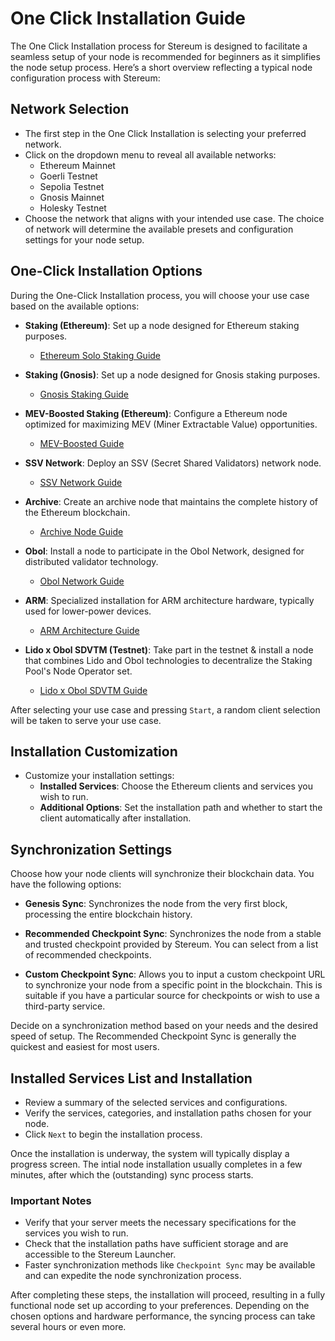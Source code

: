 # One Click Installation Guide

The One Click Installation process for Stereum is designed to facilitate a seamless setup of your node is recommended for beginners as it simplifies the node setup process. Here’s a short overview reflecting a typical node configuration process with Stereum:

## Network Selection

- The first step in the One Click Installation is selecting your preferred network.
- Click on the dropdown menu to reveal all available networks:
  - Ethereum Mainnet
  - Goerli Testnet
  - Sepolia Testnet
  - Gnosis Mainnet
  - Holesky Testnet
- Choose the network that aligns with your intended use case. The choice of network will determine the available presets and configuration settings for your node setup.
## One-Click Installation Options

During the One-Click Installation process, you will choose your use case based on the available options:

- **Staking (Ethereum)**: Set up a node designed for Ethereum staking purposes.
  - [Ethereum Solo Staking Guide](./02-installation/01-use-case-guides/01-staking/00-ethereum/01-ethereum-solo-staking.md)

- **Staking (Gnosis)**: Set up a node designed for Gnosis staking purposes. 
  - [Gnosis Staking Guide](./02-installation/01-use-case-guides/01-staking/01-gnosis/01-gnosis-staking.md)

- **MEV-Boosted Staking (Ethereum)**: Configure a Ethereum node optimized for maximizing MEV (Miner Extractable Value) opportunities.
  - [MEV-Boosted Guide](./02-installation/01-use-case-guides/01-staking/00-ethereum/03-ethereum-solo-staking-with-mev-boost.md)

- **SSV Network**: Deploy an SSV (Secret Shared Validators) network node.
  - [SSV Network Guide](./02-installation/03-node-operator/01-ssv-network/01-ssv-network-node-operator.md)

- **Archive**: Create an archive node that maintains the complete history of the Ethereum blockchain.
  - [Archive Node Guide](./02-installation/02-blockchain-data/01-installation-archive-node.md)

- **Obol**: Install a node to participate in the Obol Network, designed for distributed validator technology.
  - [Obol Network Guide](./02-installation/01-use-case-guides/03-node-operator/01-lido/01-lido-sdvtn-obol.md)

- **ARM**: Specialized installation for ARM architecture hardware, typically used for lower-power devices.
  - [ARM Architecture Guide](./02-installation/01-use-case-guides/01-staking/00-ethereum/02-ethereum-solo-staking-on-ARM.md)

- **Lido x Obol SDVTM (Testnet)**: Take part in the testnet & install a node that combines Lido and Obol technologies to decentralize the Staking Pool's Node Operator set. 
  - [Lido x Obol SDVTM Guide](./02-installation/03-node-operator/01-lido/01-lido-sdvtm-obol.md)


After selecting your use case and pressing `Start`, a random client selection will be taken to serve your use case.


## Installation Customization

- Customize your installation settings:
  - **Installed Services**: Choose the Ethereum clients and services you wish to run.
  - **Additional Options**: Set the installation path and whether to start the client automatically after installation.

## Synchronization Settings

Choose how your node clients will synchronize their blockchain data. You have the following options:

- **Genesis Sync**: Synchronizes the node from the very first block, processing the entire blockchain history.

- **Recommended Checkpoint Sync**: Synchronizes the node from a stable and trusted checkpoint provided by Stereum. You can select from a list of recommended checkpoints.

- **Custom Checkpoint Sync**: Allows you to input a custom checkpoint URL to synchronize your node from a specific point in the blockchain. This is suitable if you have a particular source for checkpoints or wish to use a third-party service.

Decide on a synchronization method based on your needs and the desired speed of setup. The Recommended Checkpoint Sync is generally the quickest and easiest for most users.

## Installed Services List and Installation

- Review a summary of the selected services and configurations.
- Verify the services, categories, and installation paths chosen for your node.
- Click `Next` to begin the installation process.

Once the installation is underway, the system will typically display a progress screen. The intial node installation usually completes in a few minutes, after which the (outstanding) sync process starts. 

### Important Notes

- Verify that your server meets the necessary specifications for the services you wish to run.
- Check that the installation paths have sufficient storage and are accessible to the Stereum Launcher.
- Faster synchronization methods like `Checkpoint Sync` may be available and can expedite the node synchronization process.

After completing these steps, the installation will proceed, resulting in a fully functional node set up according to your preferences. Depending on the chosen options and hardware performance, the syncing process can take several hours or even more.


